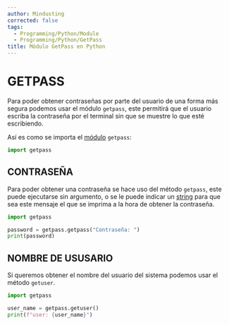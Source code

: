 ```yaml
---
author: Mindusting
corrected: false
tags:
  - Programming/Python/Module
  - Programming/Python/GetPass
title: Módulo GetPass en Python
---
```


# GETPASS

Para poder obtener contraseñas por parte del usuario de una forma más segura podemos usar el módulo `getpass`, este permitirá que el usuario escriba la contraseña por el terminal sin que se muestre lo que esté escribiendo.

Así es como se importa el [módulo](py_module.md) `getpass`:

```python
import getpass
```

## CONTRASEÑA

Para poder obtener una contraseña se hace uso del método `getpass`, este puede ejecutarse sin argumento, o se le puede indicar un [string](variables/py_str.md) para que sea este mensaje el que se imprima a la hora de obtener la contraseña.

```python
import getpass

password = getpass.getpass("Contraseña: ")
print(password)
```

## NOMBRE DE USUSARIO

Si queremos obtener el nombre del usuario del sistema podemos usar el método `getuser`.

```python
import getpass

user_name = getpass.getuser()
print(f"user: {user_name}")
```